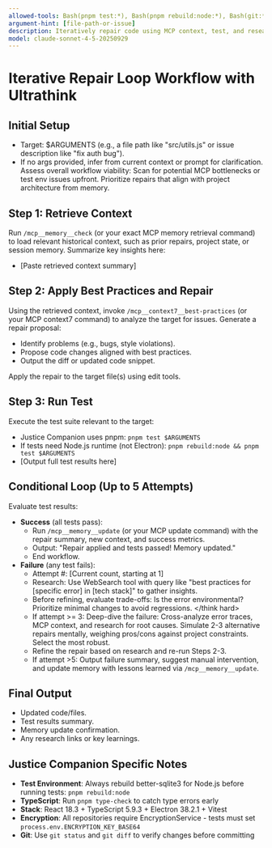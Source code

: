 ```yaml
---
allowed-tools: Bash(pnpm test:*), Bash(pnpm rebuild:node:*), Bash(git:*), MCP(memory:*), MCP(context7:*), WebSearch, SlashCommand
argument-hint: [file-path-or-issue]
description: Iteratively repair code using MCP context, test, and research up to 5x with ultrathink escalation
model: claude-sonnet-4-5-20250929
---
```

# Iterative Repair Loop Workflow with Ultrathink

## Initial Setup
- Target: $ARGUMENTS (e.g., a file path like "src/utils.js" or issue description like "fix auth bug").
- If no args provided, infer from current context or prompt for clarification.
<ultrathink> Assess overall workflow viability: Scan for potential MCP bottlenecks or test env issues upfront. Prioritize repairs that align with project architecture from memory. </ultrathink>

## Step 1: Retrieve Context
Run `/mcp__memory__check` (or your exact MCP memory retrieval command) to load relevant historical context, such as prior repairs, project state, or session memory. Summarize key insights here:
- [Paste retrieved context summary]

## Step 2: Apply Best Practices and Repair
Using the retrieved context, invoke `/mcp__context7__best-practices` (or your MCP context7 command) to analyze the target for issues. Generate a repair proposal:
- Identify problems (e.g., bugs, style violations).
- Propose code changes aligned with best practices.
- Output the diff or updated code snippet.

Apply the repair to the target file(s) using edit tools.

## Step 3: Run Test
Execute the test suite relevant to the target:
- Justice Companion uses pnpm: `pnpm test $ARGUMENTS`
- If tests need Node.js runtime (not Electron): `pnpm rebuild:node && pnpm test $ARGUMENTS`
- [Output full test results here]

## Conditional Loop (Up to 5 Attempts)
Evaluate test results:
- **Success** (all tests pass):
  - Run `/mcp__memory__update` (or your MCP update command) with the repair summary, new context, and success metrics.
  - Output: "Repair applied and tests passed! Memory updated."
  - End workflow.
- **Failure** (any test fails):
  - Attempt #: [Current count, starting at 1]
  - Research: Use WebSearch tool with query like "best practices for [specific error] in [tech stack]" to gather insights.
  - <think hard> Before refining, evaluate trade-offs: Is the error environmental? Prioritize minimal changes to avoid regressions. </think hard>
  - If attempt >= 3: <ultrathink> Deep-dive the failure: Cross-analyze error traces, MCP context, and research for root causes. Simulate 2-3 alternative repairs mentally, weighing pros/cons against project constraints. Select the most robust. </ultrathink>
  - Refine the repair based on research and re-run Steps 2-3.
  - If attempt >5: Output failure summary, suggest manual intervention, and update memory with lessons learned via `/mcp__memory__update`.

## Final Output
- Updated code/files.
- Test results summary.
- Memory update confirmation.
- Any research links or key learnings.

## Justice Companion Specific Notes
- **Test Environment**: Always rebuild better-sqlite3 for Node.js before running tests: `pnpm rebuild:node`
- **TypeScript**: Run `pnpm type-check` to catch type errors early
- **Stack**: React 18.3 + TypeScript 5.9.3 + Electron 38.2.1 + Vitest
- **Encryption**: All repositories require EncryptionService - tests must set `process.env.ENCRYPTION_KEY_BASE64`
- **Git**: Use `git status` and `git diff` to verify changes before committing
